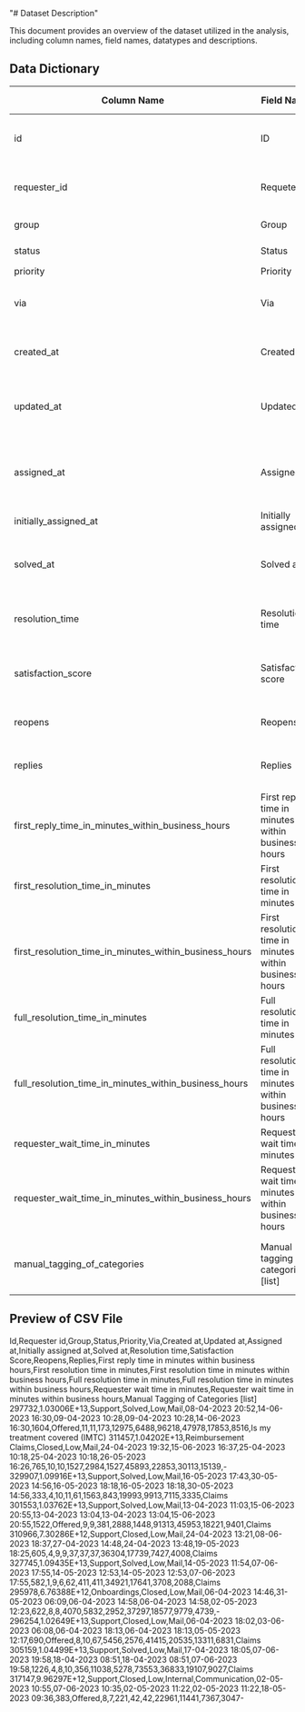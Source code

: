 "# Dataset Description" 

This document provides an overview of the dataset utilized in the analysis, including column names, field names, datatypes and descriptions.


## Data Dictionary

| Column Name 						| Field Name 						| Data Type 	| Description                      					|
|-------------------------------------------------------|-------------------------------------------------------|---------------|-----------------------------------------------------------------------|
| id          						| ID         						| integer   	| Unique identifier for each case raised				|
| requester_id       					| Requeter id    					| integer   	| Unique identifier of customer who raised a case			|
| group							| Group							| string	| Internal Team name           						|
| status						| Status						| string    	| Current status of case                    				|
| priority 						| Priority   						| string  	| 									|
| via          						| Via       						| string	| Method of case raised to specified group				|
| created_at       					| Created at    					| datetime 	| Date and time at which the case was raised				|
| updated_at						| Updated at						| datetime  	| Date and time at which the case received the last update		|
| assigned_at						| Assigned at						| datetime   	| Date and time at which the case was assigned to the internal group	|
| initially_assigned_at					| Initially assigned at					| datetime  	| 									|
| solved_at          					| Solved at         					| datetime   	| Date and time at which the case was marked as solved			|
| resolution_time       				| Resolution time   					| integer	| Time in minutes taken for resolving the case				|
| satisfaction_score					| Satisfaction score 					| string   	| Score given by the customer for the case (1-5, Offered)          	|
| reopens 						| Reopens 						| integer    	| Number of times case was reopened                   			|
| replies						| Replies      						| integer	| Number of replies received for the case				|
| first_reply_time_in_minutes_within_business_hours	| First reply time in minutes within business hours     | integer	|									|
| first_resolution_time_in_minutes     			| First resolution time in minutes    			| integer	|									|
| first_resolution_time_in_minutes_within_business_hours| First resolution time in minutes within business hours| integer	| Unique identifier for each case raised				|
| full_resolution_time_in_minutes      			| Full resolution time in minutes   			| integer	|									|
| full_resolution_time_in_minutes_within_business_hours	| Full resolution time in minutes within business hours	| integer	|           								|
| requester_wait_time_in_minutes			| Requester wait time in minutes			| integer	|                   							|
| requester_wait_time_in_minutes_within_business_hours	| Requester wait time in minutes within business hours	| integer	|									|
| manual_tagging_of_categories				| Manual tagging of categories [list]     		| string  	| String that represents the categorization of the case			|

## Preview of CSV File

Id,Requester id,Group,Status,Priority,Via,Created at,Updated at,Assigned at,Initially assigned at,Solved at,Resolution time,Satisfaction Score,Reopens,Replies,First reply time in minutes within business hours,First resolution time in minutes,First resolution time in minutes within business hours,Full resolution time in minutes,Full resolution time in minutes within business hours,Requester wait time in minutes,Requester wait time in minutes within business hours,Manual Tagging of Categories [list]
297732,1.03006E+13,Support,Solved,Low,Mail,08-04-2023 20:52,14-06-2023 16:30,09-04-2023 10:28,09-04-2023 10:28,14-06-2023 16:30,1604,Offered,11,11,173,12975,6488,96218,47978,17853,8516,Is my treatment covered (IMTC)
311457,1.04202E+13,Reimbursement Claims,Closed,Low,Mail,24-04-2023 19:32,15-06-2023 16:37,25-04-2023 10:18,25-04-2023 10:18,26-05-2023 16:26,765,10,10,1527,2984,1527,45893,22853,30113,15139,-
329907,1.09916E+13,Support,Solved,Low,Mail,16-05-2023 17:43,30-05-2023 14:56,16-05-2023 18:18,16-05-2023 18:18,30-05-2023 14:56,333,4,10,11,61,1563,843,19993,9913,7115,3335,Claims
301553,1.03762E+13,Support,Solved,Low,Mail,13-04-2023 11:03,15-06-2023 20:55,13-04-2023 13:04,13-04-2023 13:04,15-06-2023 20:55,1522,Offered,9,9,381,2888,1448,91313,45953,18221,9401,Claims
310966,7.30286E+12,Support,Closed,Low,Mail,24-04-2023 13:21,08-06-2023 18:37,27-04-2023 14:48,24-04-2023 13:48,19-05-2023 18:25,605,4,9,9,37,37,37,36304,17739,7427,4008,Claims
327745,1.09435E+13,Support,Solved,Low,Mail,14-05-2023 11:54,07-06-2023 17:55,14-05-2023 12:53,14-05-2023 12:53,07-06-2023 17:55,582,1,9,6,62,411,411,34921,17641,3708,2088,Claims
295978,6.76388E+12,Onboardings,Closed,Low,Mail,06-04-2023 14:46,31-05-2023 06:09,06-04-2023 14:58,06-04-2023 14:58,02-05-2023 12:23,622,8,8,4070,5832,2952,37297,18577,9779,4739,-
296254,1.02649E+13,Support,Closed,Low,Mail,06-04-2023 18:02,03-06-2023 06:08,06-04-2023 18:13,06-04-2023 18:13,05-05-2023 12:17,690,Offered,8,10,67,5456,2576,41415,20535,13311,6831,Claims
305159,1.04499E+13,Support,Solved,Low,Mail,17-04-2023 18:05,07-06-2023 19:58,18-04-2023 08:51,18-04-2023 08:51,07-06-2023 19:58,1226,4,8,10,356,11038,5278,73553,36833,19107,9027,Claims
317147,9.96297E+12,Support,Closed,Low,Internal,Communication,02-05-2023 10:55,07-06-2023 10:35,02-05-2023 11:22,02-05-2023 11:22,18-05-2023 09:36,383,Offered,8,7,221,42,42,22961,11441,7367,3047-
